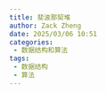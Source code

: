 ```yaml
---
title: 斐波那契堆
author: Zack Zheng
date: 2025/03/06 10:51
categories:
 - 数据结构和算法
tags:
 - 数据结构
 - 算法
---
```

